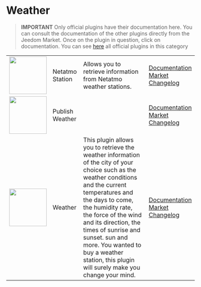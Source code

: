 
# Weather


>**IMPORTANT**
>Only official plugins have their documentation here. You can consult the documentation of the other plugins directly from the Jeedom Market. Once on the plugin in question, click on documentation.
>You can see [here](https://market.jeedom.com/index.php?v=d&p=market&type=plugin&categorie=weather) all official plugins in this category


| | | | |
|--- | --- | --- | ---|
|<img src="netatmoWeather/netatmoWeather_icon.png" class="pluginLogo" width="100" />|Netatmo Station|Allows you to retrieve information from Netatmo weather stations.|[Documentation](netatmoWeather/index.md)<br/>[Market](https://market.jeedom.com/index.php?v=d&p=market_display&id=133)<br/>[Changelog](netatmoWeather/changelog.md)|
|<img src="publiemeteo/publiemeteo_icon.png" class="pluginLogo" width="100" />|Publish Weather||[Documentation](publiemeteo/index.md)<br/>[Market](https://market.jeedom.com/index.php?v=d&p=market_display&id=2318)<br/>[Changelog](publiemeteo/changelog.md)|
|<img src="weather/weather_icon.png" class="pluginLogo" width="100" />|Weather|This plugin allows you to retrieve the weather information of the city of your choice such as the weather conditions and the current temperatures and the days to come, the humidity rate, the force of the wind and its direction, the times of sunrise and sunset. sun and more. You wanted to buy a weather station, this plugin will surely make you change your mind.|[Documentation](weather/index.md)<br/>[Market](https://market.jeedom.com/index.php?v=d&p=market_display&id=7)<br/>[Changelog](weather/changelog.md)|
